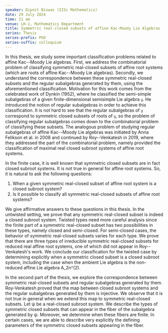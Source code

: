 ```yaml
---
speaker: Dipnit Biswas (IISc Mathematics)
date: 29 July 2024
time: 11 am
venue: LH-1, Mathematics Department
title: Symmetric real-closed subsets of affine Kac-Moody Lie Algebras
series: Thesis
series-prefix: PhD
series-suffix: colloquium
---
```


In this thesis, we study some important classification problems related to affine Kac--Moody Lie algebras. First, we address the combinatorial problem of classifying
symmetric real-closed subsets of affine root systems (which are roots of affine Kac--Moody Lie algebras). Secondly, we understand the correspondence between these
symmetric real-closed subsets and the regular subalgebras generated by them, using the aforementioned classification. Motivation for this work comes from the celebrated
work of Dynkin (1952), where he classified the semi-simple subalgebras of a given finite-dimensional semisimple Lie algebra 𝔤. He introduced the notion of regular
subalgebras in order to achieve this classification. It is not hard to see that the regular subalgebras of 𝔤 correspond to symmetric closed subsets of roots of 𝔤, so
the problem of classifying regular subalgebras comes down to the combinatorial problem of classifying these subsets. The analogous problem of studying regular subalgebras
of affine Kac--Moody Lie algebras was initiated by Anna Felikson et al. in 2008 and continued by Roy--Venkatesh in 2019, where they addressed the part of the combinatorial
problem, namely provided the classification of maximal real closed subroot systems of affine root systems. 

In the finite case, it is well known that symmetric closed subsets are in fact closed subroot systems. It is not true in general for affine root systems.  So, it is natural
to ask the following questions: 
1. When a given symmetric real-closed subset of affine root system is a closed subroot system?
2. Is it possible to classify all symmetric real-closed subsets of affine root systems?

We give affirmative answers to these questions in this thesis. In the untwisted setting, we prove that any symmetric real-closed subset is indeed a closed subroot system.
Twisted types need more careful analysis since the finite part of a symmetric real-closed subset has two possibilities in these types, namely closed and semi-closed. For
semi-closed cases, the behavior of symmetric real-closed subsets varies for each type. We prove that there are three types of irreducible symmetric real-closed subsets for
reduced real affine root systems, one of which did not appear in Roy--Venkatesh's work. We conclude our classification for the twisted case by determining explicitly when
a symmetric closed subset is a closed subroot system, including the case when the ambient Lie algebra is the non-reduced affine Lie algebra A_2n^(2).

In the second part of the thesis, we explore the correspondence between symmetric real-closed subsets and regular subalgebras generated by them. Roy-Venkatesh proved that
the map between closed subroot systems and the regular subalgebras generated by them is injective. We observe that it is not true in general when we extend this map to
symmetric real-closed subsets. Let ψ be a real-closed subroot system. We describe the types of symmetric closed subsets that can appear in the fiber of the subalgebra
generated by ψ. Moreover, we determine when these fibers are finite. In certain cases, we are able to describe very explicitly the defining parameters of the symmetric
closed subsets appearing in the fiber.
